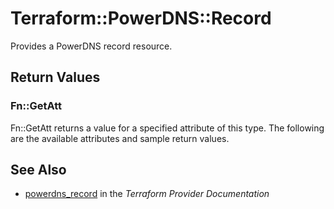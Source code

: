 # Terraform::PowerDNS::Record

Provides a PowerDNS record resource.

## Return Values

### Fn::GetAtt

Fn::GetAtt returns a value for a specified attribute of this type. The following are the available attributes and sample return values.

## See Also

* [powerdns_record](https://www.terraform.io/docs/providers/powerdns/r/record.html) in the _Terraform Provider Documentation_